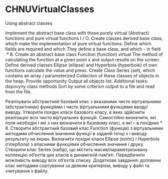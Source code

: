 # CHNUVirtualClasses
Using abstract classes

Implement the abstract base class with these purely virtual
(Abstract) functions and pure virtual functions I / O.
Create classes derived base class, which make the implementation of
pure virtual functions. Define which fields are required and which
They define a base class, and which - in field
 *
8. Create an abstract base class Function (function) virtual
The method of calculating the function at a given point x and output results
on the screen. Define derived classes Ellipse (ellipse) and Hyperbola (hyperbole) of
own functions calculate the value and press.
Create Class Series (set), which contains an array / parameterized
Collection of these classes of objects in the heap. Provide opportunity
Output all objects list. Additional tasks: dopovyny class methods
Sort by some criterion output to a file and read from the file.

Реалізувати абстрактний базовий клас з вказаними чисто віртуальними
(абстрактними) функціями і чисто віртуальними функціями вводу/виводу.
Утворити похідні класи базового класу, в яких здійснити реалізацію всіх
чисто віртуальних функцій. Самостійно визначити, які поля необхідні і які з
них визначити в базовому класі, а які – в похідних
 *
8. Створити абстрактний базовий клас Function (функція) з віртуальними
методами обчислення значення функції в заданій точці x і виводу результату
на екран. Визначити похідні класи Ellipse (еліпс) і Hyperbola (гіпербола) з
власними функціями обчислення значення і друку.
Створити клас Series (набір), що містить масив/параметризовану
коллекцію об’єктів цих класів в динамічній пам’яті. Передбачити можливість
виводу всіх об’єктів списку. Додаткове завдання: доповини клас методами
сортування за деяким критерієм, виводу у файл та зчитування з файлу.
